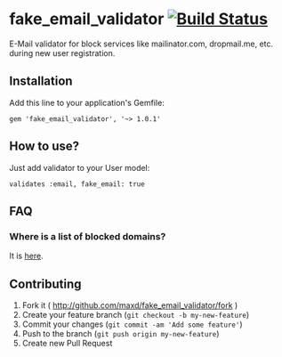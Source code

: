 # fake_email_validator [![Build Status](https://travis-ci.org/maxd/fake_email_validator.png?branch=master)](https://travis-ci.org/maxd/fake_email_validator)

E-Mail validator for block services like mailinator.com, dropmail.me, etc. during new user registration.

## Installation

Add this line to your application's Gemfile:

    gem 'fake_email_validator', '~> 1.0.1'

## How to use?

Just add validator to your User model:

    validates :email, fake_email: true

## FAQ

### Where is a list of blocked domains?

It is [here](https://github.com/maxd/fake_email_validator/blob/master/config/fake_domains.list).

## Contributing

1. Fork it ( http://github.com/maxd/fake_email_validator/fork )
2. Create your feature branch (`git checkout -b my-new-feature`)
3. Commit your changes (`git commit -am 'Add some feature'`)
4. Push to the branch (`git push origin my-new-feature`)
5. Create new Pull Request

